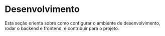 # Desenvolvimento

Esta seção orienta sobre como configurar o ambiente de desenvolvimento, rodar o backend e frontend, e contribuir para o projeto.
